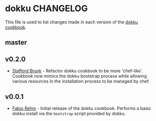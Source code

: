 dokku CHANGELOG
====================

This file is used to list changes made in each version of the [dokku cookbook](https://github.com/fgrehm/chef-dokku).

master
-----


v0.2.0
-----
- [Stafford Brunk](https://github.com/wingrunr21) - Refactor dokku cookbook to
be more 'chef-like'. Cookbook now mimics the dokku bootstrap process while
allowing various resources in the installation process to be managed by chef.

v0.0.1
-----
- [Fabio Rehm](https://github.com/fgrehm) - Initial release of the dokku
cookbook. Performs a basic dokku install via the `bootstrap` script provided by
dokku.
